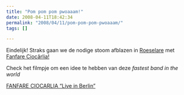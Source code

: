 ```yaml
---
title: "Pom pom pom pwoaaam!"
date: 2008-04-11T18:42:34
permalink: "2008/04/11/pom-pom-pom-pwoaaam/"
tags: []

---
```

Eindelijk! Straks gaan we de nodige stoom afblazen in [Roeselare](http://www.despil.be/index.php/templates/podium/626 "http://www.despil.be/index.php/templates/podium/626") met [Fanfare Ciocărlia!](http://www.asphalt-tango.de/fanfare/artist.html "http://www.asphalt-tango.de/fanfare/artist.html")

Check het filmpje om een idee te hebben van deze _fastest band in the world_

[FANFARE CIOCARLIA “Live in Berlin”](http://www.youtube.com/watch?v=t4q78lohY9g)
